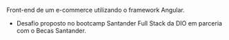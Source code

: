 Front-end de um e-commerce utilizando o framework Angular.

- Desafio proposto no bootcamp Santander Full Stack da DIO em parceria com o Becas Santander.


